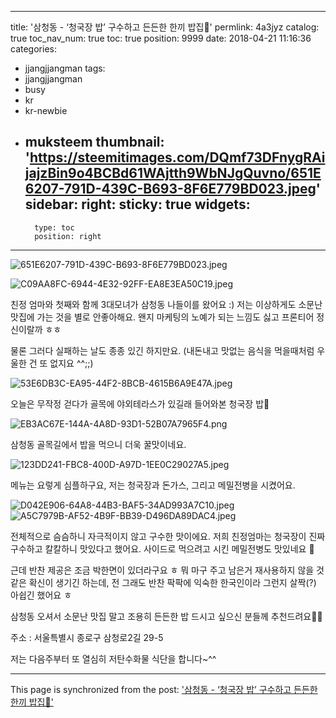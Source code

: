 
---
title: '삼청동 - ‘청국장 밥’ 구수하고 든든한 한끼 밥집🍚'
permlink: 4a3jyz
catalog: true
toc_nav_num: true
toc: true
position: 9999
date: 2018-04-21 11:16:36
categories:
- jjangjjangman
tags:
- jjangjjangman
- busy
- kr
- kr-newbie
- muksteem
thumbnail: 'https://steemitimages.com/DQmf73DFnygRAijajzBin9o4BCBd61WAjtth9WbNJgQuvno/651E6207-791D-439C-B693-8F6E779BD023.jpeg'
sidebar:
    right:
        sticky: true
widgets:
    -
        type: toc
        position: right
---


![651E6207-791D-439C-B693-8F6E779BD023.jpeg](https://steemitimages.com/DQmf73DFnygRAijajzBin9o4BCBd61WAjtth9WbNJgQuvno/651E6207-791D-439C-B693-8F6E779BD023.jpeg)

![C09AA8FC-6944-4E32-92FF-EA8E3EA50C19.jpeg](https://steemitimages.com/DQmYkWv1NZWtutrRQHn4PWyCMZnn3yM6qhunCQHoRLcugew/C09AA8FC-6944-4E32-92FF-EA8E3EA50C19.jpeg)

친정 엄마와 첫째와 함께 3대모녀가 삼청동 나들이를 왔어요 :) 저는 이상하게도 소문난 맛집에 가는 것을 별로 안좋아해요. 왠지 마케팅의 노예가 되는 느낌도 싫고 프론티어 정신이랄까 ㅎㅎ

물론 그러다 실패하는 날도 종종 있긴 하지만요. (내돈내고 맛없는 음식을 먹을때처럼 우울한 건 또 없지요 ^^;;)

![53E6DB3C-EA95-44F2-8BCB-4615B6A9E47A.jpeg](https://steemitimages.com/DQmNoGmXvxizSmCUMT967fpx19ubQ6zhMfQQ5kN4beQJnwg/53E6DB3C-EA95-44F2-8BCB-4615B6A9E47A.jpeg)

오늘은 무작정 걷다가 골목에 야외테라스가 있길래 들어와본 청국장 밥🍚 


![EB3AC67E-144A-4A8D-93D1-52B07A7965F4.png](https://steemitimages.com/DQmTJWi8QxioWBKfdHT5Xa6WEGbCtD5CxrxLvYUkreEh3qS/EB3AC67E-144A-4A8D-93D1-52B07A7965F4.png)

삼청동 골목길에서 밥을 먹으니 더욱 꿀맛이네요.

![123DD241-FBC8-400D-A97D-1EE0C29027A5.jpeg](https://steemitimages.com/DQmXwKb7CGiBnAsaepT5QNb3HbMMkQxgxeW5dGr8NsvBgiM/123DD241-FBC8-400D-A97D-1EE0C29027A5.jpeg)

메뉴는 요렇게 심플하구요, 저는 청국장과 돈가스, 그리고 메밀전병을 시켰어요.

![D042E906-64A8-44B3-BAF5-34AD993A7C10.jpeg](https://steemitimages.com/DQmVqpFn8u3VqYHRTZnibpR32besNReQyKJtk95CEiNVKTZ/D042E906-64A8-44B3-BAF5-34AD993A7C10.jpeg)![A5C7979B-AF52-4B9F-BB39-D496DA89DAC4.jpeg](https://steemitimages.com/DQmXZvr8S1Zsh2EzZWkn8BcxkECPdHBD3o7vjmGcEQmU7eg/A5C7979B-AF52-4B9F-BB39-D496DA89DAC4.jpeg)

전체적으로 슴슴하니 자극적이지 않고 구수한 맛이에요. 저희 친정엄마는 청국장이 진짜 구수하고 칼칼하니 맛있다고 했어요. 사이드로 먹으려고 시킨 메밀전병도 맛있네요 🥟

근데 반찬 제공은 조금 박한면이 있더라구요 ㅎ 뭐 마구 주고 남은거 재사용하지 않을 것 같은 확신이 생기긴 하는데, 전 그래도 반찬 팍팍에 익숙한 한국인이라 그런지 살짝(?) 아쉽긴 했어요 ㅎ


삼청동 오셔서 소문난 맛집 말고 조용히 든든한 밥 드시고 싶으신 분들께 추천드려요👍🏼

주소 : 서울특별시 종로구 삼청로2길 29-5

저는 다음주부터 또 열심히 저탄수화물 식단을 합니다~^^

- - -

This page is synchronized from the post: ['삼청동 - ‘청국장 밥’ 구수하고 든든한 한끼 밥집🍚'](https://steemit.com/@loveecho/4a3jyz)
